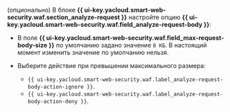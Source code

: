 (опционально) В блоке **{{ ui-key.yacloud.smart-web-security.waf.section_analyze-request }}** настройте опцию **{{ ui-key.yacloud.smart-web-security.waf.field_analyze-request-body }}**:
* В поле **{{ ui-key.yacloud.smart-web-security.waf.field_max-request-body-size }}** по умолчанию задано значение `8 КБ`. В настоящий момент изменить значение по умолчанию нельзя.
* Выберите действие при превышении максимального размера:

    * `{{ ui-key.yacloud.smart-web-security.waf.label_analyze-request-body-action-ignore }}`.
    * `{{ ui-key.yacloud.smart-web-security.waf.label_analyze-request-body-action-deny }}`.